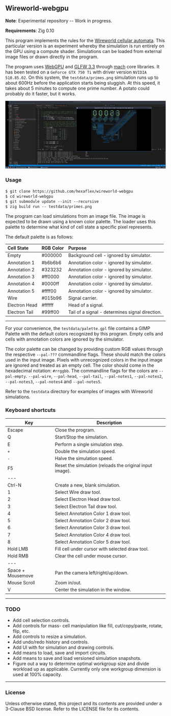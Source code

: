 ## Wireworld-webgpu

**Note**: Experimental repository -- Work in progress.

**Requirements**: Zig 0.10

This program implements the rules for the [Wireworld cellular automata][1]. This particular version is an experiment whereby the simulation is run entirely on the GPU using a compute shader. Simulations can be loaded from external image files or drawn directly in the program.

The program uses [WebGPU][2] and [GLFW 3.3][3] through [mach][4] core libraries. It has been tested on a `GeForce GTX 750 Ti` with driver version `NVIDIA 510.85.02`. On this system, the `testdata/primes.png` simulation runs up to about 600Hz before the application starts being sluggish. At this speed, it takes about 5 minutes to compute one prime number. A potato could probably do it faster, but it works.

[1]: https://en.wikipedia.org/wiki/Wireworld
[2]: https://www.w3.org/TR/webgpu/
[3]: https://www.glfw.org/Version-3.3-released.html
[4]: https://github.com/hexops/mach


![screenshot of primes.png simulation](https://github.com/hexaflex/wireworld-webgpu/blob/trunk/screenshot1.jpg?raw=true)


### Usage

```
$ git clone https://github.com/hexaflex/wireworld-webgpu
$ cd wireworld-webgpu
$ git submodule update --init --recursive
$ zig build run -- testdata/primes.png
```

The program can load simulations from an image file. The image is expected to be drawn using a known color palette. The loader uses this palette to determine what kind of cell state a specific pixel represents.

The default palette is as follows:

 Cell State    | RGB Color  | Purpose
 :-------------|:-----------|:-------------------------------------------------
 Empty         | #000000    | Background cell  - ignored by simulator.
 Annotation 1  | #b6b6b6    | Annotation color - ignored by simulator.
 Annotation 2  | #323232    | Annotation color - ignored by simulator.
 Annotation 3  | #ff0000    | Annotation color - ignored by simulator.
 Annotation 4  | #0000ff    | Annotation color - ignored by simulator.
 Annotation 5  | #ffff00    | Annotation color - ignored by simulator.
 Wire          | #015b96    | Signal carrier.
 Electron Head | #ffffff    | Head of a signal.
 Electron Tail | #99ff00    | Tail of a signal - determines signal direction.


---

For your convenience, the `testdata/palette.gpl` file contains a GIMP Palette with the default colors recognized by this program. Empty cells and cells with annotation colors are ignored by the simulator.

The color palette can be changed by providing custom RGB values through the respective `--pal-???` commandline flags. These should match the colors used in the input image. Pixels with unrecognized colors in the input image are ignored and treated as an empty cell. The color should come in the hexadecimal notation: `#rrggbb`. The commandline flags for the colors are `--pal-empty`. `--pal-wire`, `--pal-head`, `--pal-tail`, `--pal-notes1`, `--pal-notes2`, `--pal-notes3`, `--pal-notes4` and `--pal-notes5`.

Refer to the `testdata` directory for examples of images with Wireworld simulations.


### Keyboard shortcuts

  Key               | Description
 -------------------|------------------------------------
  Escape            | Close the program.
  Q                 | Start/Stop the simulation.
  E                 | Perform a single simulation step.
  `+`               | Double the simulation speed.
  `-`               | Halve the simulation speed.
  F5                | Reset the simulation (reloads the original input image).
  ---               | 
  Ctrl-N            | Create a new, blank simulation.
  1                 | Select Wire draw tool.
  2                 | Select Electron Head draw tool.
  3                 | Select Electron Tail draw tool.
  4                 | Select Annotation Color 1 draw tool.
  5                 | Select Annotation Color 2 draw tool.
  6                 | Select Annotation Color 3 draw tool.
  7                 | Select Annotation Color 4 draw tool.
  8                 | Select Annotation Color 5 draw tool.
  Hold LMB          | Fill cell under cursor with selected draw tool.
  Hold RMB          | Clear the cell under mouse cursor.
  ---               | 
  Space + Mousemove | Pan the camera left/right/up/down. 
  Mouse Scroll      | Zoom in/out. 
  V                 | Center the simulation in the window.


---

### TODO

* Add cell selection controls.
* Add controls for mass- cell manipulation like fill, cut/copy/paste, rotate, flip, etc.
* Add controls to resize a simulation.
* Add undo/redo history and controls.
* Add UI with for simulation and drawing controls.
* Add means to load, save and import circuits.
* Add means to save and load versioned simulation snapshots.
* Figure out a way to determine optimal workgroup size and divide workload up as applicable. Currently only one workgroup dimension is used at 100% capacity.

---

### License

Unless otherwise stated, this project and its contents are provided under a
3-Clause BSD license. Refer to the LICENSE file for its contents.